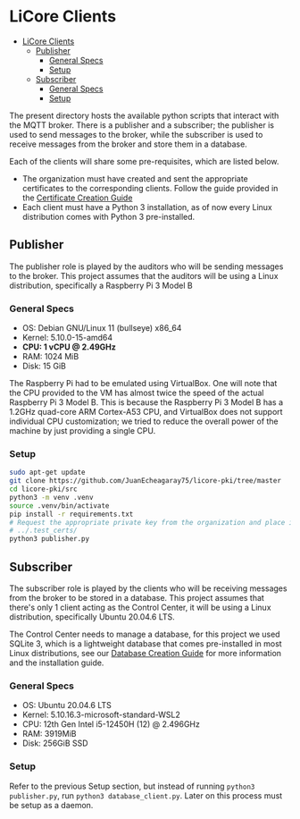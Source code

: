 # LiCore Clients

- [LiCore Clients](#licore-clients)
  - [Publisher](#publisher)
    - [General Specs](#general-specs)
    - [Setup](#setup)
  - [Subscriber](#subscriber)
    - [General Specs](#general-specs-1)
    - [Setup](#setup-1)


The present directory hosts the available python scripts that interact with the MQTT broker. There is a publisher and a subscriber; the publisher is used to send messages to the broker, while the subscriber is used to receive messages from the broker and store them in a database.

Each of the clients will share some pre-requisites, which are listed below.

- The organization must have created and sent the appropriate certificates to the corresponding clients. Follow the guide provided in the [Certificate Creation Guide](../.test_certs/README.md)
- Each client must have a Python 3 installation, as of now every Linux distribution comes with Python 3 pre-installed.

## Publisher

The publisher role is played by the auditors who will be sending messages to the broker. This project assumes that the auditors will be using a Linux distribution, specifically a Raspberry Pi 3 Model B

### General Specs

- OS: Debian GNU/Linux 11 (bullseye) x86_64
- Kernel: 5.10.0-15-amd64
- **CPU: 1 vCPU @ 2.49GHz**
- RAM: 1024 MiB
- Disk: 15 GiB

The Raspberry Pi had to be emulated using VirtualBox. One will note that the CPU provided to the VM has almost twice the speed of the actual Raspberry Pi 3 Model B. This is because the Raspberry Pi 3 Model B has a 1.2GHz quad-core ARM Cortex-A53 CPU, and VirtualBox does not support individual CPU customization; we tried to reduce the overall power of the machine by just providing a single CPU.

### Setup

```bash
sudo apt-get update
git clone https://github.com/JuanEcheagaray75/licore-pki/tree/master
cd licore-pki/src
python3 -m venv .venv
source .venv/bin/activate
pip install -r requirements.txt
# Request the appropriate private key from the organization and place it in
# ../.test_certs/
python3 publisher.py
```

## Subscriber

The subscriber role is played by the clients who will be receiving messages from the broker to be stored in a database. This project assumes that there's only 1 client acting as the Control Center, it will be using a Linux distribution, specifically Ubuntu 20.04.6 LTS.

The Control Center needs to manage a database, for this project we used SQLite 3, which is a lightweight database that comes pre-installed in most Linux distributions, see our [Database Creation Guide](../../db/README.md) for more information and the installation guide.

### General Specs

- OS: Ubuntu 20.04.6 LTS
- Kernel: 5.10.16.3-microsoft-standard-WSL2
- CPU: 12th Gen Intel i5-12450H (12) @ 2.496GHz
- RAM: 3919MiB
- Disk: 256GiB SSD

### Setup

Refer to the previous Setup section, but instead of running `python3 publisher.py`, run `python3 database_client.py`. Later on this process must be setup as a daemon.